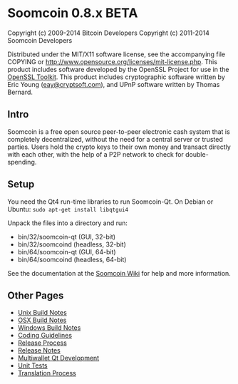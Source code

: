 Soomcoin 0.8.x BETA
====================

Copyright (c) 2009-2014 Bitcoin Developers
Copyright (c) 2011-2014 Soomcoin Developers

Distributed under the MIT/X11 software license, see the accompanying
file COPYING or http://www.opensource.org/licenses/mit-license.php.
This product includes software developed by the OpenSSL Project for use in the [OpenSSL Toolkit](http://www.openssl.org/). This product includes
cryptographic software written by Eric Young ([eay@cryptsoft.com](mailto:eay@cryptsoft.com)), and UPnP software written by Thomas Bernard.


Intro
---------------------
Soomcoin is a free open source peer-to-peer electronic cash system that is
completely decentralized, without the need for a central server or trusted
parties.  Users hold the crypto keys to their own money and transact directly
with each other, with the help of a P2P network to check for double-spending.


Setup
---------------------
You need the Qt4 run-time libraries to run Soomcoin-Qt. On Debian or Ubuntu:
	`sudo apt-get install libqtgui4`

Unpack the files into a directory and run:

- bin/32/soomcoin-qt (GUI, 32-bit)
- bin/32/soomcoind (headless, 32-bit)
- bin/64/soomcoin-qt (GUI, 64-bit)
- bin/64/soomcoind (headless, 64-bit)

See the documentation at the [Soomcoin Wiki](http://soomcoin.info)
for help and more information.


Other Pages
---------------------
- [Unix Build Notes](build-unix.md)
- [OSX Build Notes](build-osx.md)
- [Windows Build Notes](build-msw.md)
- [Coding Guidelines](coding.md)
- [Release Process](release-process.md)
- [Release Notes](release-notes.md)
- [Multiwallet Qt Development](multiwallet-qt.md)
- [Unit Tests](unit-tests.md)
- [Translation Process](translation_process.md)
